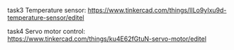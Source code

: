 task3 Temperature sensor:  https://www.tinkercad.com/things/lILo9yIxu9d-temperature-sensor/editel

task4 Servo motor control: https://www.tinkercad.com/things/ku4E62fGtuN-servo-motor/editel
